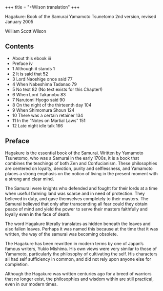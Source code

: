 +++
title = "+Wilson translation"
+++

Hagakure: Book of the Samurai Yamamoto Tsunetomo 2nd version, revised January 2005

William Scott Wilson


## Contents


- About this ebook iii
- Preface iv
- 1 Although it stands 1
- 2 It is said that 52
- 3 Lord Naoshige once said 77
- 4 When Nabeshima Tadanao 79
- 5 No text 82 (No text exists for this Chapter!)
- 6 When Lord Takanobu 83
- 7 Narutomi Hyogo said 90
- 8 On the night of the thirteenth day 104
- 9 When Shimomura Shoun 124
- 10 There was a certain retainer 134
- 11 In the “Notes on Martial Laws” 151
- 12 Late night idle talk 166


## Preface

Hagakure is the essential book of the Samurai. Written by Yamamoto Tsunetomo, who was a Samurai in the early 1700s, it is a book that combines the teachings of both Zen and Confucianism. These philosophies are centered on loyalty, devotion, purity and selflessness, and Yamamoto places a strong emphasis on the notion of living in the present moment with a strong and clear mind.

The Samurai were knights who defended and fought for their lords at a time when useful farming land was scarce and in need of protection. They believed in duty, and gave themselves completely to their masters. The Samurai believed that only after transcending all fear could they obtain peace of mind and yield the power to serve their masters faithfully and loyally even in the face of death.

The word Hagakure literally translates as hidden beneath the leaves and also fallen leaves. Perhaps it was named this because at the time that it was written, the way of the samurai was becoming obsolete.

The Hagakure has been rewritten in modern terms by one of Japan’s famous writers, Yukio Mishima. His own views were very similar to those of Yamamoto, particularly the philosophy of cultivating the self. His characters all had self sufficiency in common, and did not rely upon anyone else for completion.

Although the Hagakure was written centuries ago for a breed of warriors that no longer exist, the philosophies and wisdom within are still practical, even in our modern times.

